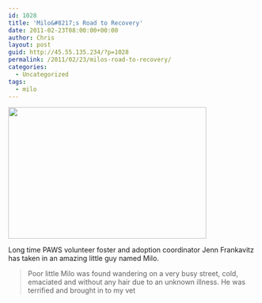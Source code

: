 ```yaml
---
id: 1028
title: 'Milo&#8217;s Road to Recovery'
date: 2011-02-23T08:00:00+00:00
author: Chris
layout: post
guid: http://45.55.135.234/?p=1028
permalink: /2011/02/23/milos-road-to-recovery/
categories:
  - Uncategorized
tags:
  - milo
---
```

<img src="https://pawsnewengland.com/wp-content/uploads/2011/02/img_9116-400x266.jpg" alt="" title="img_9116" width="400" height="266" class="aligncenter size-medium wp-image-1029" />

Long time PAWS volunteer foster and adoption coordinator Jenn Frankavitz has taken in an amazing little guy named Milo.

> Poor little Milo was found wandering on a very busy street, cold, emaciated and without any hair due to an unknown illness. He was terrified and brought in to my vet